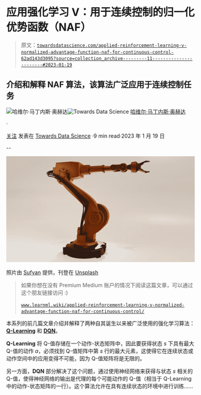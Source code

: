 # 应用强化学习 V：用于连续控制的归一化优势函数（NAF）

> 原文：[`towardsdatascience.com/applied-reinforcement-learning-v-normalized-advantage-function-naf-for-continuous-control-62ad143d3095?source=collection_archive---------11-----------------------#2023-01-19`](https://towardsdatascience.com/applied-reinforcement-learning-v-normalized-advantage-function-naf-for-continuous-control-62ad143d3095?source=collection_archive---------11-----------------------#2023-01-19)

## 介绍和解释 NAF 算法，该算法广泛应用于连续控制任务

[](https://medium.com/@JavierMtz5?source=post_page-----62ad143d3095--------------------------------)![哈维尔·马丁内斯·奥赫达](https://medium.com/@JavierMtz5?source=post_page-----62ad143d3095--------------------------------)[](https://towardsdatascience.com/?source=post_page-----62ad143d3095--------------------------------)![Towards Data Science](https://towardsdatascience.com/?source=post_page-----62ad143d3095--------------------------------) [哈维尔·马丁内斯·奥赫达](https://medium.com/@JavierMtz5?source=post_page-----62ad143d3095--------------------------------)

·

[关注](https://medium.com/m/signin?actionUrl=https%3A%2F%2Fmedium.com%2F_%2Fsubscribe%2Fuser%2F74d7213a71a8&operation=register&redirect=https%3A%2F%2Ftowardsdatascience.com%2Fapplied-reinforcement-learning-v-normalized-advantage-function-naf-for-continuous-control-62ad143d3095&user=Javier+Mart%C3%ADnez+Ojeda&userId=74d7213a71a8&source=post_page-74d7213a71a8----62ad143d3095---------------------post_header-----------) 发表在 [Towards Data Science](https://towardsdatascience.com/?source=post_page-----62ad143d3095--------------------------------) ·9 min read·2023 年 1 月 19 日[](https://medium.com/m/signin?actionUrl=https%3A%2F%2Fmedium.com%2F_%2Fvote%2Ftowards-data-science%2F62ad143d3095&operation=register&redirect=https%3A%2F%2Ftowardsdatascience.com%2Fapplied-reinforcement-learning-v-normalized-advantage-function-naf-for-continuous-control-62ad143d3095&user=Javier+Mart%C3%ADnez+Ojeda&userId=74d7213a71a8&source=-----62ad143d3095---------------------clap_footer-----------)

--

[](https://medium.com/m/signin?actionUrl=https%3A%2F%2Fmedium.com%2F_%2Fbookmark%2Fp%2F62ad143d3095&operation=register&redirect=https%3A%2F%2Ftowardsdatascience.com%2Fapplied-reinforcement-learning-v-normalized-advantage-function-naf-for-continuous-control-62ad143d3095&source=-----62ad143d3095---------------------bookmark_footer-----------)![](img/980806b6e676bcf2f2e28c3dca2000f0.png)

照片由 [Sufyan](https://unsplash.com/@blenderdesigner_1688?utm_source=medium&utm_medium=referral) 提供，刊登在 [Unsplash](https://unsplash.com/?utm_source=medium&utm_medium=referral)

> 如果你想在没有 Premium Medium 账户的情况下阅读这篇文章，可以通过这个朋友链接访问 :)
> 
> [`www.learnml.wiki/applied-reinforcement-learning-v-normalized-advantage-function-naf-for-continuous-control/`](https://www.learnml.wiki/applied-reinforcement-learning-v-normalized-advantage-function-naf-for-continuous-control/)

本系列的前几篇文章介绍并解释了两种自其诞生以来被广泛使用的强化学习算法：[**Q-Learning**](https://medium.com/towards-data-science/applied-reinforcement-learning-i-q-learning-d6086c1f437) 和 [**DQN**](https://medium.com/towards-data-science/applied-reinforcement-learning-iii-deep-q-networks-dqn-8f0e38196ba9)。

**Q-Learning** 将 Q-值存储在一个动作-状态矩阵中，因此要获得状态 *s* 下具有最大 Q-值的动作 *a*，必须找到 Q-值矩阵中第 *s* 行的最大元素，这使得它在连续状态或动作空间中的应用变得不可能，因为 Q-值矩阵将是无限的。

另一方面，**DQN** 部分解决了这个问题，通过使用神经网络来获得与状态 *s* 相关的 Q-值，使得神经网络的输出是代理的每个可能动作的 Q-值（相当于 Q-Learning 中的动作-状态矩阵的一行）。这个算法允许在具有连续状态的环境中进行训练……
